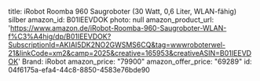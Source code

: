 title: iRobot Roomba 960 Saugroboter (30 Watt, 0,6 Liter, WLAN-fähig) silber
amazon_id: B01IEEVDOK
photo: null
amazon_product_url: 'https://www.amazon.de/iRobot-Roomba-960-Saugroboter-WLAN-f%C3%A4hig/dp/B01IEEVDOK?SubscriptionId=AKIAI5DK2NO2GWSMS6CQ&tag=wwwroboterwel-21&linkCode=xm2&camp=2025&creative=165953&creativeASIN=B01IEEVDOK'
Brand: iRobot
amazon_price: "79900"
amazon_offer_price: "69289"
id: 04f6175a-efa4-44c8-8850-4583e76bde90
